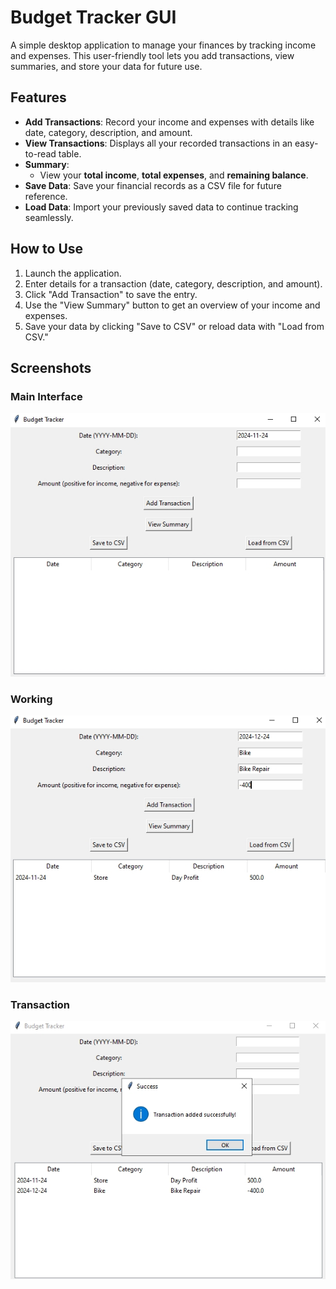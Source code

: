 # Budget Tracker GUI

A simple desktop application to manage your finances by tracking income and expenses. This user-friendly tool lets you add transactions, view summaries, and store your data for future use.

## Features

- **Add Transactions**: Record your income and expenses with details like date, category, description, and amount.
- **View Transactions**: Displays all your recorded transactions in an easy-to-read table.
- **Summary**:
  - View your **total income**, **total expenses**, and **remaining balance**.
- **Save Data**: Save your financial records as a CSV file for future reference.
- **Load Data**: Import your previously saved data to continue tracking seamlessly.

## How to Use

1. Launch the application.
2. Enter details for a transaction (date, category, description, and amount).
3. Click "Add Transaction" to save the entry.
4. Use the "View Summary" button to get an overview of your income and expenses.
5. Save your data by clicking "Save to CSV" or reload data with "Load from CSV."

## Screenshots

### Main Interface
![Main Interface](screenshots/Main.jpg)

### Working 
![Main Interface](screenshots/Working.jpg)

### Transaction
![Main Interface](screenshots/Transaction.jpg)
